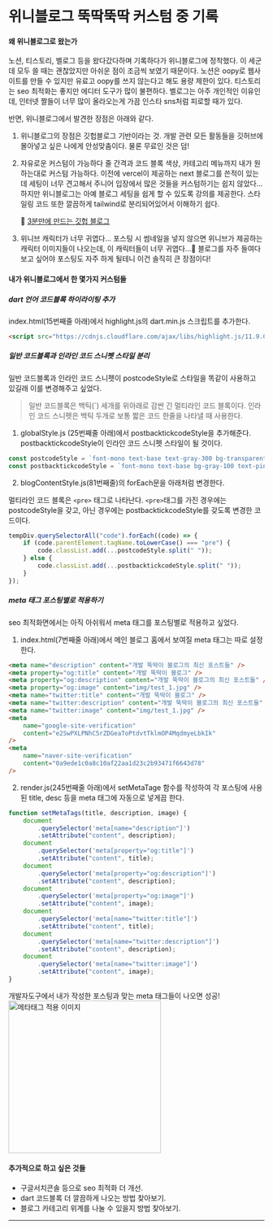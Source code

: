 # 위니블로그 뚝딱뚝딱 커스텀 중 기록

#### 왜 위니블로그로 왔는가

노션, 티스토리, 벨로그 등을 왔다갔다하며 기록하다가 위니블로그에 정착했다. 이 세군데 모두 쓸 때는 괜찮았지만 아쉬운 점이 조금씩 보였기 때문이다.
노션은 oopy로 웹사이트를 만들 수 있지만 유료고 oopy를 쓰지 않는다고 해도 용량 제한이 있다. 티스토리는 seo 최적화는 좋지만 에디터 도구가 많이 불편하다.
벨로그는 아주 개인적인 이유인데, 인터넷 짤들이 너무 많이 올라오는게 가끔 인스타 sns처럼 피로할 때가 있다.

반면, 위니블로그에서 발견한 장점은 아래와 같다.

1. 위니블로그의 장점은 깃헙블로그 기반이라는 것.
   개발 관련 모든 활동들을 깃허브에 몰아넣고 싶은 나에게 안성맞춤이다.
   물론 무료인 것은 덤!
2. 자유로운 커스텀이 가능하다
   줄 간격과 코드 블록 색상, 카테고리 메뉴까지 내가 원하는대로 커스텀 가능하다. 이전에 vercel이 제공하는 next 블로그를 쓴적이 있는데 세팅이 너무 견고해서 주니어 입장에서 많은 것들을 커스텀하기는 쉽지 않았다...하지만 위니블로그는 아예 블로그 세팅을 쉽게 할 수 있도록 강의를 제공한다. 스타일링 코드 또한 깔끔하게 tailwind로 분리되어있어서 이해하기 쉽다.

   🔗 [3분만에 만드는 깃헙 블로그](https://www.inflearn.com/course/3%EB%B6%84%EB%A7%8C%EC%97%90-%EB%A7%8C%EB%93%9C%EB%8A%94-%EA%B9%83%ED%97%99%EB%B8%94%EB%A1%9C%EA%B7%B8)

3. 위니브 캐릭터가 너무 귀엽다...
   포스팅 시 썸네일을 넣지 않으면 위니브가 제공하는 캐릭터 이미지들이 나오는데, 이 캐릭터들이 너무 귀엽다...🥹 블로그를 자주 들여다보고 싶어야 포스팅도 자주 하게 될테니 이건 솔직히 큰 장점이다!

#### 내가 위니블로그에서 한 몇가지 커스텀들

##### dart 언어 코드블록 하이라이팅 추가

index.html(15번째줄 아래)에서 highlight.js의 dart.min.js 스크립트를 추가한다.

```html
<script src="https://cdnjs.cloudflare.com/ajax/libs/highlight.js/11.9.0/languages/dart.min.js"></script>
```

##### 일반 코드블록과 인라인 코드 스니펫 스타일 분리

일반 코드블록과 인라인 코드 스니펫이 postcodeStyle로 스타일을 똑같이 사용하고 있길래 이를 변경해주고 싶었다.

> 일반 코드블록은 백틱(`) 세개를 위아래로 감싼 긴 멀티라인 코드 블록이다. 인라인 코드 스니펫은 백틱 두개로 보통 짧은 코드 한줄을 나타낼 때 사용한다.

1. globalStyle.js (25번째줄 아래)에서 postbacktickcodeStyle을 추가해준다.
   postbacktickcodeStyle이 인라인 코드 스니펫 스타일이 될 것이다.

```js
const postcodeStyle = `font-mono text-base text-gray-300 bg-transparent`;
const postbacktickcodeStyle = `font-mono text-base bg-gray-100 text-pink-500 rounded-md p-1 font-semibold`;
```

2. blogContentStyle.js(81번째줄)의 forEach문을 아래처럼 변경한다.

멀티라인 코드 블록은 `<pre>` 태그로 나타난다.
`<pre>`태그를 가진 경우에는 postcodeStyle을 갖고, 아닌 경우에는 postbacktickcodeStyle를 갖도록 변경한 코드이다.

```js
tempDiv.querySelectorAll("code").forEach((code) => {
	if (code.parentElement.tagName.toLowerCase() === "pre") {
		code.classList.add(...postcodeStyle.split(" "));
	} else {
		code.classList.add(...postbacktickcodeStyle.split(" "));
	}
});
```

##### meta 태그 포스팅별로 적용하기

seo 최적화면에서는 아직 아쉬워서 meta 태그를 포스팅별로 적용하고 싶었다.

1. index.html(7번째줄 아래)에서 메인 블로그 홈에서 보여질 meta 태그는 따로 설정한다.

```html
<meta name="description" content="개발 뚝딱이 블로그의 최신 포스트들" />
<meta property="og:title" content="개발 뚝딱이 블로그" />
<meta property="og:description" content="개발 뚝딱이 블로그의 최신 포스트들" />
<meta property="og:image" content="img/test_1.jpg" />
<meta name="twitter:title" content="개발 뚝딱이 블로그" />
<meta name="twitter:description" content="개발 뚝딱이 블로그의 최신 포스트들" />
<meta name="twitter:image" content="img/test_1.jpg" />
<meta
	name="google-site-verification"
	content="e2SwPXLPNhC5rZDGeaToPtdvtTklmOP4MqdmyeLbkIk"
/>
<meta
	name="naver-site-verification"
	content="0a9ede1c0a8c10af22aa1d23c2b93471f6643d78"
/>
```

2. render.js(245번째줄 아래)에서 setMetaTage 함수를 작성하여 각 포스팅에 사용된 title, desc 등을 meta 태그에 자동으로 넣게끔 한다.

```js
function setMetaTags(title, description, image) {
	document
		.querySelector('meta[name="description"]')
		.setAttribute("content", description);
	document
		.querySelector('meta[property="og:title"]')
		.setAttribute("content", title);
	document
		.querySelector('meta[property="og:description"]')
		.setAttribute("content", description);
	document
		.querySelector('meta[property="og:image"]')
		.setAttribute("content", image);
	document
		.querySelector('meta[name="twitter:title"]')
		.setAttribute("content", title);
	document
		.querySelector('meta[name="twitter:description"]')
		.setAttribute("content", description);
	document
		.querySelector('meta[name="twitter:image"]')
		.setAttribute("content", image);
}
```

개발자도구에서 내가 작성한 포스팅과 맞는 meta 태그들이 나오면 성공!
<img src="https://github.com/CosmicLatte009/blog/assets/87015026/9ef725dc-49af-44f4-8f80-940606ab920d" width="300" alt="메타태그 적용 이미지">

#### 추가적으로 하고 싶은 것들

- 구글서치콘솔 등으로 seo 최적화 더 개선.
- dart 코드블록 더 깔끔하게 나오는 방법 찾아보기.
- 블로그 카테고리 위계를 나눌 수 있을지 방법 찾아보기.

---
